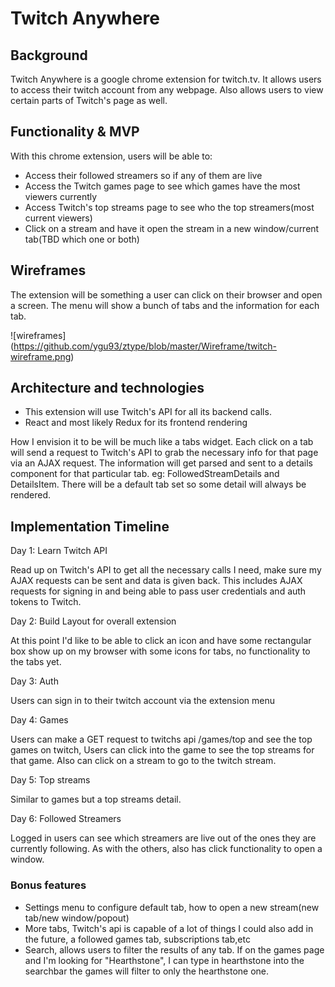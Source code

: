 # Twitch Anywhere

## Background
Twitch Anywhere is a google chrome extension for twitch.tv. It allows users to access their twitch account from any webpage. Also allows users to view certain parts of Twitch's page as well.

## Functionality & MVP
With this chrome extension, users will be able to:
- Access their followed streamers so if any of them are live
- Access the Twitch games page to see which games have the most viewers currently
- Access Twitch's top streams page to see who the top streamers(most current viewers)
- Click on a stream and have it open the stream in a new window/current tab(TBD which one or both)

## Wireframes
The extension will be something a user can click on their browser and open a screen. The menu will show a bunch of tabs and the information for each tab.

![wireframes] (https://github.com/ygu93/ztype/blob/master/Wireframe/twitch-wireframe.png)

## Architecture and technologies
 - This extension will use Twitch's API for all its backend calls.
 - React and most likely Redux for its frontend rendering

 How I envision it to be will be much like a tabs widget. Each click on a tab will send a request to Twitch's API to grab the necessary info for that page via an AJAX request. The information will get parsed and sent to a details component for that particular tab. eg: FollowedStreamDetails and DetailsItem. There will be a default tab set so some detail will always be rendered.


## Implementation Timeline
Day 1: Learn Twitch API

Read up on Twitch's API to get all the necessary calls I need, make sure my AJAX requests can be sent and data is given back. This includes AJAX requests for signing in and being able to pass user credentials and auth tokens to Twitch.

Day 2: Build Layout for overall extension

At this point I'd like to be able to click an icon and have some rectangular box show up on my browser with some icons for tabs, no functionality to the tabs yet.

Day 3: Auth

Users can sign in to their twitch account via the extension menu

Day 4: Games

Users can make a GET request to twitchs api /games/top and see the top games on twitch, Users can click into the game to see the top streams for that game. Also can click on a stream to go to the twitch stream.

Day 5: Top streams

Similar to games but a top streams detail.

Day 6: Followed Streamers

Logged in users can see which streamers are live out of the ones they are currently following. As with the others, also has click functionality to open a window.

### Bonus features
 - Settings menu to configure default tab, how to open a new stream(new tab/new window/popout)
 - More tabs, Twitch's api is capable of a lot of things I could also add in the future, a followed games tab, subscriptions tab,etc
 - Search, allows users to filter the results of any tab. If on the games page and I'm looking for "Hearthstone", I can type in hearthstone into the searchbar the games will filter to only the hearthstone one.
